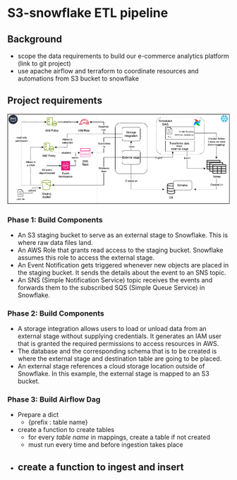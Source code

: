 # S3-snowflake ETL pipeline

## Background

- scope the data requirements to build our e-commerce analytics platform (link to git project)
- use apache airflow and terraform to coordinate resources and automations from S3 bucket to snowflake

## Project requirements

![Archticture](./assets/snowpipeArchi.png)

### Phase 1: Build Components

- An S3 staging bucket to serve as an external stage to Snowflake. This is where raw data files land.
- An AWS Role that grants read access to the staging bucket. Snowflake assumes this role to access the external stage.
- An Event Notification gets triggered whenever new objects are placed in the staging bucket. It sends the details about the event to an SNS topic.
- An SNS (Simple Notification Service) topic receives the events and forwards them to the subscribed SQS (Simple Queue Service) in Snowflake.

### Phase 2: Build Components

- A storage integration allows users to load or unload data from an external stage without supplying credentials. It generates an IAM user that is granted the required permissions to access resources in AWS.
- The database and the corresponding schema that is to be created is where the external stage and destination table are going to be placed.
- An external stage references a cloud storage location outside of Snowflake. In this example, the external stage is mapped to an S3 bucket.

### Phase 3: Build Airflow Dag
- Prepare a dict 
  - {prefix : table name}
- create a function to create tables
  - for every *table name* in mappings, create a table if not created
  - must run every time and before ingestion takes place
- create a function to ingest and insert
  - 